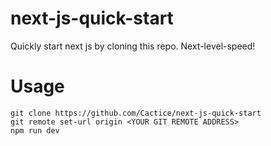 # next-js-quick-start
Quickly start next js by cloning this repo. Next-level-speed!

# Usage

```
git clone https://github.com/Cactice/next-js-quick-start
git remote set-url origin <YOUR GIT REMOTE ADDRESS>
npm run dev
```
